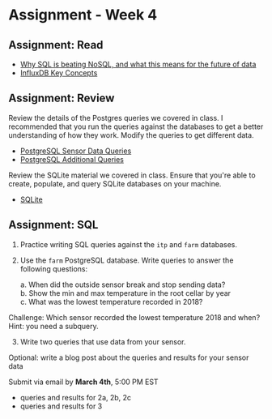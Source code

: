 # Assignment - Week 4

## Assignment: Read

 * [Why SQL is beating NoSQL, and what this means for the future of data](https://blog.timescale.com/why-sql-beating-nosql-what-this-means-for-future-of-data-time-series-database-348b777b847a/)
 * [InfluxDB Key Concepts](https://docs.influxdata.com/influxdb/v1.8/concepts/key_concepts/)

## Assignment: Review

Review the details of the Postgres queries we covered in class. I recommended that you run the queries against the databases to get a better understanding of how they work. Modify the queries to get different data.

* [PostgreSQL Sensor Data Queries](postgres2.md)
* [PostgreSQL Additional Queries](postgres3.md)

Review the SQLite material we covered in class. Ensure that you're able to create, populate, and query SQLite databases on your machine. 

* [SQLite](sqlite.md)

## Assignment: SQL

1) Practice writing SQL queries against the `itp` and `farm` databases.

2) Use the `farm` PostgreSQL database. Write queries to answer the following questions:

   a. When did the outside sensor break and stop sending data? <br/>
   b. Show the min and max temperature in the root cellar by year <br/>
   c. What was the lowest temperature recorded in 2018? <br/>

  Challenge: Which sensor recorded the lowest temperature 2018 and when? Hint: you need a subquery.

3) Write two queries that use data from your sensor.

  Optional: write a blog post about the queries and results for your sensor data
	
Submit via email by **March 4th**, 5:00 PM EST
 * queries and results for 2a, 2b, 2c
 * queries and results for 3
